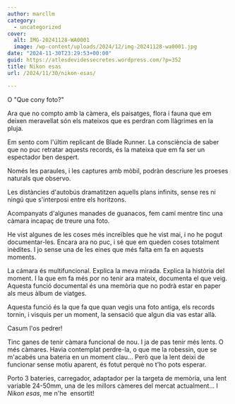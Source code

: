 ```yaml
---
author: marcllm
category:
  - uncategorized
cover:
  alt: IMG-20241128-WA0001
  image: /wp-content/uploads/2024/12/img-20241128-wa0001.jpg
date: "2024-11-30T23:29:53+00:00"
guid: https://atlesdevidessecretes.wordpress.com/?p=352
title: Nikon esas
url: /2024/11/30/nikon-esas/

---
```

O "Que cony foto?"

Ara que no compto amb la càmera, els paisatges, flora i fauna que em deixen meravellat són els mateixos que es perdran com llàgrimes en la pluja.

Em sento com l'últim replicant de Blade Runner. La consciència de saber que no puc retratar aquests records, és la mateixa que em fa ser un espectador ben despert.

Només les paraules, i les captures amb mòbil, podràn descriure les proeses naturals que observo.

Les distàncies d'autobús dramatitzen aquells plans infinits, sense res ni ningú que s'interposi entre els horitzons.

Acompanyats d'algunes manades de guanacos, fem camí mentre tinc una càmara incapaç de treure una foto.

He vist algunes de les coses més increïbles que he vist mai, i no he pogut documentar-les. Encara ara no puc, i sé que em queden coses totalment inèdites. I jo sense una de les eines que més falta em fa en aquests moments.

La cámara és multifuncional. Explica la meva mirada. Explica la història del  moment. I la que em fa més por no tenir ara mateix, documenta el que veig. Aquesta funció documental és una memòria que no podrà estar en paper als meus àlbum de viatges.

Aquesta funció és la que fa que quan vegis una foto antiga, els records tornin, i visquis per un moment, la sensació que algun dia vas estar allà.

Casum l'os pedrer!

Tinc ganes de tenir càmara funcional de nou. I ja de pas tenir més lents. O més càmares. Havia contemplat perdre-la, o que me la robessin, que se m'acabés una bateria en un moment clau... Però que la lent deixi de funcionar sense motiu aparent, és fotut perquè no t'ho pots esperar.

Porto 3 bateries, carregador, adaptador per la targeta de memòria, una lent variable 24-50mm, una de les millors càmeres del mercat actualment... I _Nikon esas_, me n'he  ensortit!
